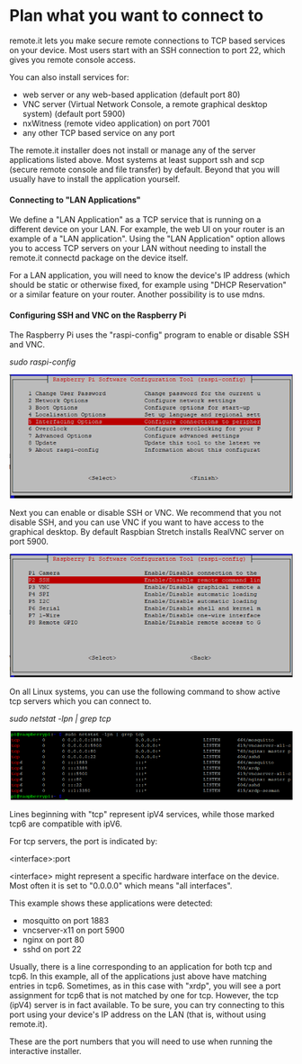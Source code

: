 # Plan what you want to connect to

remote.it lets you make secure remote connections to TCP based services on your device.  Most users start with an SSH connection to port 22, which gives you remote console access.  

You can also install services for:

* web server or any web-based application \(default port 80\)
* VNC server \(Virtual Network Console, a remote graphical desktop system\) \(default port 5900\)
* nxWitness \(remote video application\) on port 7001
* any other TCP based service on any port

The remote.it installer does not install or manage any of the server applications listed above.  Most systems at least support ssh and scp \(secure remote console and file transfer\) by default.  Beyond that you will usually have to install the application yourself.

#### Connecting to "LAN Applications"

We define a "LAN Application" as a TCP service that is running on a different device on your LAN.  For example, the web UI on your router is an example of a "LAN application".  Using the "LAN Application" option allows you to access TCP servers on your LAN without needing to install the remote.it connectd package on the device itself.

For a LAN application, you will need to know the device's IP address \(which should be static or otherwise fixed, for example using "DHCP Reservation" or a similar feature on your router.  Another possibility is to use mdns.

#### Configuring SSH and VNC on the Raspberry Pi

The Raspberry Pi uses the "raspi-config" program to enable or disable SSH and VNC.

_sudo raspi-config_

![Choose option 5, &quot;Interfacing Options&quot;](../.gitbook/assets/image%20%2814%29.png)

Next you can enable or disable SSH or VNC.  We recommend that you not disable SSH, and you can use VNC if you want to have access to the graphical desktop.  By default Raspbian Stretch installs RealVNC server on port 5900.

![](../.gitbook/assets/image%20%2811%29.png)

On all Linux systems, you can use the following command to show active tcp servers which you can connect to.

_sudo netstat -lpn \| grep tcp_

![](../.gitbook/assets/image%20%287%29.png)

Lines beginning with "tcp" represent ipV4 services, while those marked tcp6 are compatible with ipV6.  

For tcp servers, the port is indicated by:

&lt;interface&gt;:port

&lt;interface&gt; might represent a specific hardware interface on the device.  Most often it is set to "0.0.0.0" which means "all interfaces".

This example shows these applications were detected:

* mosquitto on port 1883
* vncserver-x11 on port 5900
* nginx on port 80
* sshd on port 22

Usually, there is a line corresponding to an application for both tcp and tcp6.  In this example, all of the applications just above have matching entries in tcp6.  Sometimes, as in this case with "xrdp", you will see a port assignment for tcp6 that is not matched by one for tcp.  However, the tcp \(ipV4\) server is in fact available.  To be sure, you can try connecting to this port using your device's IP address on the LAN \(that is, without using remote.it\).

These are the port numbers that you will need to use when running the interactive installer.

